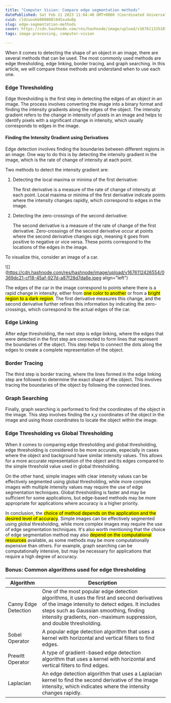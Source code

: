 ```yaml
---
title: "Computer Vision: Compare edge segmentation methods"
datePublished: Sat Feb 11 2023 11:04:40 GMT+0000 (Coordinated Universal Time)
cuid: cldzuoukb000808l045xu4u0p
slug: edge-segmentation-methods
cover: https://cdn.hashnode.com/res/hashnode/image/upload/v1676113351010/095321e1-5df6-427e-9e85-bf3937507532.png
tags: image-processing, computer-vision

---
```


When it comes to detecting the shape of an object in an image, there are several methods that can be used. The most commonly used methods are edge thresholding, edge linking, border tracing, and graph searching. In this article, we will compare these methods and understand when to use each one.

### Edge Thresholding

Edge thresholding is the first step in detecting the edges of an object in an image. The process involves converting the image into a binary format and finding the intensity gradients along the edges of the object. The intensity gradient refers to the change in intensity of pixels in an image and helps to identify pixels with a significant change in intensity, which usually corresponds to edges in the image.

#### Finding the Intensity Gradient using Derivatives

Edge detection involves finding the boundaries between different regions in an image. One way to do this is by detecting the intensity gradient in the image, which is the rate of change of intensity at each point.

Two methods to detect the intensity gradient are:

1. Detecting the local maxima or minima of the first derivative:
    
    The first derivative is a measure of the rate of change of intensity at each point. Local maxima or minima of the first derivative indicate points where the intensity changes rapidly, which correspond to edges in the image.
    

1. Detecting the zero-crossings of the second derivative:
    
    The second derivative is a measure of the rate of change of the first derivative. Zero-crossings of the second derivative occur at points where the second derivative changes sign, meaning it goes from positive to negative or vice versa. These points correspond to the locations of the edges in the image.
    

To visualize this, consider an image of a car.

![](https://cdn.hashnode.com/res/hashnode/image/upload/v1676112426554/0369dc21-cf18-45af-927d-a87f28d7da6e.jpeg align="left")

The edges of the car in the image correspond to points where there is a rapid change in intensity, either from <mark>one color to another</mark> or from a <mark>bright region to a dark region</mark>. The first derivative measures this change, and the second derivative further refines this information by indicating the zero-crossings, which correspond to the actual edges of the car.

### Edge Linking

After edge thresholding, the next step is edge linking, where the edges that were detected in the first step are connected to form lines that represent the boundaries of the object. This step helps to connect the dots along the edges to create a complete representation of the object.

### Border Tracing

The third step is border tracing, where the lines formed in the edge linking step are followed to determine the exact shape of the object. This involves tracing the boundaries of the object by following the connected lines.

### Graph Searching

Finally, graph searching is performed to find the coordinates of the object in the image. This step involves finding the x,y coordinates of the object in the image and using those coordinates to locate the object within the image.

### Edge Thresholding vs Global Thresholding

When it comes to comparing edge thresholding and global thresholding, edge thresholding is considered to be more accurate, especially in cases where the object and background have similar intensity values. This allows for a more accurate representation of the object and its edges compared to the simple threshold value used in global thresholding.

On the other hand, simple images with clear intensity values can be effectively segmented using global thresholding, while more complex images with multiple intensity values may require the use of edge segmentation techniques. Global thresholding is faster and may be sufficient for some applications, but edge-based methods may be more appropriate for applications where accuracy is a higher priority.

In conclusion, the <mark>choice of method depends on the application and the desired level of accuracy</mark>. Simple images can be effectively segmented using global thresholding, while more complex images may require the use of edge segmentation techniques. It's also worth mentioning that the choice of edge segmentation method may also <mark>depend on the computational resources</mark> available, as some methods may be more computationally expensive than others. For example, graph searching can be computationally intensive, but may be necessary for applications that require a high degree of accuracy.

### Bonus: Common algorithms used for edge thresholding

| **Algorithm** | **Description** |
| --- | --- |
| Canny Edge Detection | One of the most popular edge detection algorithms, it uses the first and second derivatives of the image intensity to detect edges. It includes steps such as Gaussian smoothing, finding intensity gradients, non-maximum suppression, and double thresholding. |
| Sobel Operator | A popular edge detection algorithm that uses a kernel with horizontal and vertical filters to find edges. |
| Prewitt Operator | A type of gradient-based edge detection algorithm that uses a kernel with horizontal and vertical filters to find edges. |
| Laplacian | An edge detection algorithm that uses a Laplacian kernel to find the second derivative of the image intensity, which indicates where the intensity changes rapidly. |